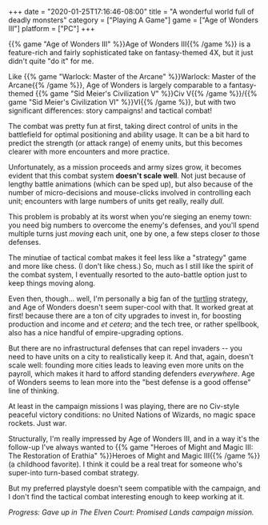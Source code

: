 +++
date = "2020-01-25T17:16:46-08:00"
title = "A wonderful world full of deadly monsters"
category = ["Playing A Game"]
game = ["Age of Wonders III"]
platform = ["PC"]
+++

{{% game "Age of Wonders III" %}}Age of Wonders III{{% /game %}} is a feature-rich and fairly sophisticated take on fantasy-themed 4X, but it just didn't quite "do it" for me.

Like {{% game "Warlock: Master of the Arcane" %}}Warlock: Master of the Arcane{{% /game %}}, Age of Wonders is largely comparable to a fantasy-themed {{% game "Sid Meier's Civilization V" %}}Civ V{{% /game %}}/{{% game "Sid Meier's Civilization VI" %}}VI{{% /game %}}, but with two significant differences: story campaigns! and tactical combat!

The combat was pretty fun at first, taking direct control of units in the battlefield for optimal positioning and ability usage.  It can be a bit hard to predict the strength (or attack range) of enemy units, but this becomes clearer with more encounters and more practice.

Unfortunately, as a mission proceeds and army sizes grow, it becomes evident that this combat system <b>doesn't scale well</b>.  Not just because of lengthy battle animations (which can be sped up), but also because of the number of micro-decisions and mouse-clicks involved in controlling each unit; encounters with large numbers of units get really, really <i>dull</i>.

This problem is probably at its worst when you're sieging an enemy town: you need big numbers to overcome the enemy's defenses, and you'll spend multiple turns just <i>moving</i> each unit, one by one, a few steps closer <i>to</i> those defenses.

The minutiae of tactical combat makes it feel less like a "strategy" game and more like chess.  (I don't like chess.)  So, much as I still like the spirit of the combat system, I eventually resorted to the auto-battle option just to keep things moving along.

Even then, though... well, I'm personally a big fan of the <a href="https://en.wikipedia.org/wiki/Turtling_(gameplay)">turtling</a> strategy, and Age of Wonders doesn't seem super-cool with that.  It worked great at first! because there are a ton of city upgrades to invest in, for boosting production and income and <i>et cetera</i>; and the tech tree, or rather spellbook, also has a nice handful of empire-upgrading options.

But there are no infrastructural defenses that can repel invaders -- you need to have units on a city to realistically keep it.  And that, again, doesn't scale well: founding more cities leads to leaving even more units on the payroll, which makes it hard to afford standing defenders <i>everywhere</i>.  Age of Wonders seems to lean more into the "best defense is a good offense" line of thinking.

At least in the campaign missions I was playing, there are no Civ-style peaceful victory conditions: no United Nations of Wizards, no magic space rockets.  Just war.

Structurally, I'm really impressed by Age of Wonders III, and in a way it's the follow-up I've always wanted to {{% game "Heroes of Might and Magic III: The Restoration of Erathia" %}}Heroes of Might and Magic III{{% /game %}} (a childhood favorite).  I think it could be a real treat for someone who's super-into turn-based combat strategy.

But my preferred playstyle doesn't seem compatible with the campaign, and I don't find the tactical combat interesting enough to keep working at it.

<i>Progress: Gave up in The Elven Court: Promised Lands campaign mission.</i>
